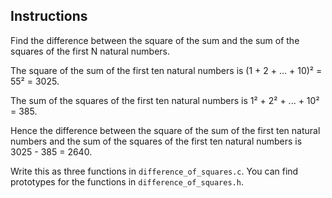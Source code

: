 Instructions
------------

Find the difference between the square of the sum and the sum of the
squares of the first N natural numbers.

The square of the sum of the first ten natural numbers is
(1 + 2 + ... + 10)² = 55² = 3025.

The sum of the squares of the first ten natural numbers is
1² + 2² + ... + 10² = 385.

Hence the difference between the square of the sum of the first ten
natural numbers and the sum of the squares of the first ten natural
numbers is 3025 - 385 = 2640.

Write this as three functions in `difference_of_squares.c`. You can
find prototypes for the functions in `difference_of_squares.h`.
